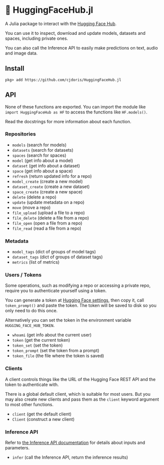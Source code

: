# 🤗 HuggingFaceHub.jl

A Julia package to interact with the [Hugging Face Hub](https://huggingface.co/).

You can use it to inspect, download and update models, datasets and spaces, including
private ones.

You can also call the Inference API to easily make predictions on text, audio and image
data.

## Install

```
pkg> add https://github.com/cjdoris/HuggingFaceHub.jl
```

## API

None of these functions are exported. You can import the module like
`import HuggingFaceHub as HF` to access the functions like `HF.models()`.

Read the docstrings for more information about each function.

### Repositories

- `models` (search for models)
- `datasets` (search for datasets)
- `spaces` (search for spaces)
- `model` (get info about a model)
- `dataset` (get info about a dataset)
- `space` (get info about a space)
- `refresh` (return updated info for a repo)
- `model_create` (create a new model)
- `dataset_create` (create a new dataset)
- `space_create` (create a new space)
- `delete` (delete a repo)
- `update` (update metadata on a repo)
- `move` (move a repo)
- `file_upload` (upload a file to a repo)
- `file_delete` (delete a file from a repo)
- `file_open` (open a file from a repo)
- `file_read` (read a file from a repo)

### Metadata

- `model_tags` (dict of groups of model tags)
- `dataset_tags` (dict of groups of dataset tags)
- `metrics` (list of metrics)

### Users / Tokens

Some operations, such as modifying a repo or accessing a private repo, require you to
authenticate yourself using a token.

You can generate a token at [Hugging Face settings](https://huggingface.co/settings/tokens),
then copy it, call `token_prompt()` and paste the token. The token will be saved to disk so
you only need to do this once.

Alternatively you can set the token in the environment variable `HUGGING_FACE_HUB_TOKEN`.

- `whoami` (get info about the current user)
- `token` (get the current token)
- `token_set` (set the token)
- `token_prompt` (set the token from a prompt)
- `token_file` (the file where the token is saved)

### Clients

A client controls things like the URL of the Hugging Face REST API and the token to
authenticate with.

There is a global default client, which is suitable for most users. But you may also create
new clients and pass them as the `client` keyword argument to most other functions.

- `client` (get the default client)
- `Client` (construct a new client)

### Inference API

Refer to [the Inference API documentation](https://huggingface.co/docs/api-inference/detailed_parameters)
for details about inputs and parameters.

- `infer` (call the Inference API, return the inference results)
